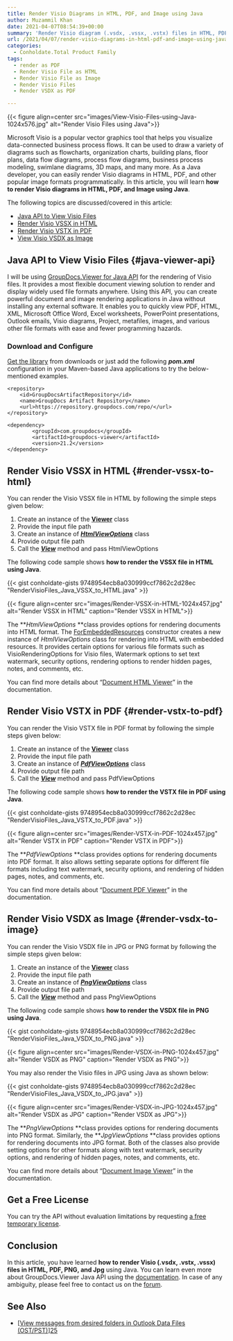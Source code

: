 ```yaml
---
title: Render Visio Diagrams in HTML, PDF, and Image using Java
author: Muzammil Khan
date: 2021-04-07T08:54:39+00:00
summary: 'Render Visio diagram (.vsdx, .vssx, .vstx) files in HTML, PDF, and other popular image formats programmatically. In this article, you will learn **how to render Visio diagrams in HTML, PDF, and Image using Java**. '
url: /2021/04/07/render-visio-diagrams-in-html-pdf-and-image-using-java/
categories:
  - Conholdate.Total Product Family
tags:
  - render as PDF
  - Render Visio File as HTML
  - Render Visio File as Image
  - Render Visio Files
  - Render VSDX as PDF

---
```



{{< figure align=center src="images/View-Visio-Files-using-Java-1024x576.jpg" alt="Render Visio Files using Java">}}
 

Microsoft Visio is a popular vector graphics tool that helps you visualize data-connected business process flows. It can be used to draw a variety of diagrams such as flowcharts, organization charts, building plans, floor plans, data flow diagrams, process flow diagrams, business process modeling, swimlane diagrams, 3D maps, and many more. As a Java developer, you can easily render Visio diagrams in HTML, PDF, and other popular image formats programmatically. In this article, you will learn **how to render Visio diagrams in HTML, PDF, and Image using Java**.

The following topics are discussed/covered in this article:

  * [Java API to View Visio Files][2]
  * [Render Visio VSSX in HTML][3]
  * [Render Visio VSTX in PDF][4]
  * [View Visio VSDX as Image][5]

## Java API to View Visio Files {#java-viewer-api}

I will be using [GroupDocs.Viewer for Java API][6] for the rendering of Visio files. It provides a most flexible document viewing solution to render and display widely used file formats anywhere. Using this API, you can create powerful document and image rendering applications in Java without installing any external software. It enables you to quickly view PDF, HTML, XML, Microsoft Office Word, Excel worksheets, PowerPoint presentations, Outlook emails, Visio diagrams, Project, metafiles, images, and various other file formats with ease and fewer programming hazards.

### Download and Configure

[Get the library][7] from downloads or just add the following **_pom.xml_** configuration in your Maven-based Java applications to try the below-mentioned examples. 

```
<repository>
	<id>GroupDocsArtifactRepository</id>
	<name>GroupDocs Artifact Repository</name>
	<url>https://repository.groupdocs.com/repo/</url>
</repository>
```

```
<dependency>
        <groupId>com.groupdocs</groupId>
        <artifactId>groupdocs-viewer</artifactId>
        <version>21.2</version> 
</dependency>
```

## Render Visio VSSX in HTML {#render-vssx-to-html}

You can render the Visio VSSX file in HTML by following the simple steps given below:

  1. Create an instance of the **[Viewer][8]** class
  2. Provide the input file path
  3. Create an instance of [_**HtmlViewOptions**_][9] class
  4. Provide output file path
  5. Call the _**[View][10]**_ method and pass HtmlViewOptions

The following code sample shows **how to render the VSSX file in HTML using Java**.

{{< gist conholdate-gists 9748954ecb8a030999ccf7862c2d28ec "RenderVisioFiles_Java_VSSX_to_HTML.java" >}}

{{< figure align=center src="images/Render-VSSX-in-HTML-1024x457.jpg" alt="Render VSSX in HTML" caption="Render VSSX in HTML">}}
 

The **_HtmlViewOptions_ **class provides options for rendering documents into HTML format. The [ForEmbeddedResources][12] constructor creates a new instance of _HtmlViewOptions_ class for rendering into HTML with embedded resources. It provides certain options for various file formats such as VisioRenderingOptions for Visio files, Watermark options to set text watermark, security options, rendering options to render hidden pages, notes, and comments, etc.

You can find more details about “[Document HTML Viewer][13]” in the documentation.

## Render Visio VSTX in PDF {#render-vstx-to-pdf}

You can render the Visio VSTX file in PDF format by following the simple steps given below:

  1. Create an instance of the **[Viewer][8]** class
  2. Provide the input file path
  3. Create an instance of [_**PdfViewOptions**_][14] class
  4. Provide output file path
  5. Call the _**[View][10]**_ method and pass PdfViewOptions

The following code sample shows **how to render the VSTX file in PDF using Java**.

{{< gist conholdate-gists 9748954ecb8a030999ccf7862c2d28ec "RenderVisioFiles_Java_VSTX_to_PDF.java" >}}

{{< figure align=center src="images/Render-VSTX-in-PDF-1024x457.jpg" alt="Render VSTX in PDF" caption="Render VSTX in PDF">}}
 

The **_PdfViewOptions_ **class provides options for rendering documents into PDF format. It also allows setting separate options for different file formats including text watermark, security options, and rendering of hidden pages, notes, and comments, etc.

You can find more details about “[Document PDF Viewer][16]” in the documentation.

## Render Visio VSDX as Image {#render-vsdx-to-image}

You can render the Visio VSDX file in JPG or PNG format by following the simple steps given below:

  1. Create an instance of the **[Viewer][8]** class
  2. Provide the input file path
  3. Create an instance of [_**PngViewOptions**_][17] class
  4. Provide output file path
  5. Call the _**[View][10]**_ method and pass PngViewOptions

The following code sample shows **how to render the VSDX file in PNG using Java**.

{{< gist conholdate-gists 9748954ecb8a030999ccf7862c2d28ec "RenderVisioFiles_Java_VSDX_to_PNG.java" >}}

{{< figure align=center src="images/Render-VSDX-in-PNG-1024x457.jpg" alt="Render VSDX as PNG" caption="Render VSDX as PNG">}}
 

You may also render the Visio files in JPG using Java as shown below:

{{< gist conholdate-gists 9748954ecb8a030999ccf7862c2d28ec "RenderVisioFiles_Java_VSDX_to_JPG.java" >}}

{{< figure align=center src="images/Render-VSDX-in-JPG-1024x457.jpg" alt="Render VSDX as JPG" caption="Render VSDX as JPG">}}
 

The **_PngViewOptions_ **class provides options for rendering documents into PNG format. Similarly, the **_JpgViewOptions_ **class provides options for rendering documents into JPG format. Both of the classes also provide setting options for other formats along with text watermark, security options, and rendering of hidden pages, notes, and comments, etc.

You can find more details about “[Document Image Viewer][20]” in the documentation.

## Get a Free License

You can try the API without evaluation limitations by requesting [a free temporary license][21].

## Conclusion

In this article, you have learned **how to render Visio (.vsdx, .vstx, .vssx) files in HTML, PDF, PNG, and Jpg** using Java. You can learn even more about GroupDocs.Viewer Java API using the [documentation][22]. In case of any ambiguity, please feel free to contact us on the [forum][23].

## See Also

  * [[View messages from desired folders in Outlook Data Files (OST/PST)][24]][25]

 [1]: https://blog.conholdate.com/wp-content/uploads/sites/27/2021/04/View-Visio-Files-using-Java.jpg
 [2]: #java-viewer-api
 [3]: #render-vssx-to-html
 [4]: #render-vstx-to-pdf
 [5]: #render-vsdx-to-image
 [6]: https://products.groupdocs.com/viewer/java
 [7]: https://downloads.groupdocs.com/viewer/java
 [8]: https://apireference.groupdocs.com/viewer/java/com.groupdocs.viewer/Viewer
 [9]: https://apireference.groupdocs.com/viewer/java/com.groupdocs.viewer.options/HtmlViewOptions
 [10]: https://apireference.groupdocs.com/viewer/java/com.groupdocs.viewer/Viewer#view(com.groupdocs.viewer.options.ViewOptions)
 [11]: https://blog.conholdate.com/wp-content/uploads/sites/27/2021/04/Render-VSSX-in-HTML.jpg
 [12]: https://apireference.groupdocs.com/viewer/java/com.groupdocs.viewer.options/HtmlViewOptions#forEmbeddedResources(java.lang.String)
 [13]: https://docs.groupdocs.com/viewer/java/document-viewer-html-viewer/
 [14]: https://apireference.groupdocs.com/viewer/java/com.groupdocs.viewer.options/PdfViewOptions
 [15]: https://blog.conholdate.com/wp-content/uploads/sites/27/2021/04/Render-VSTX-in-PDF.jpg
 [16]: https://docs.groupdocs.com/viewer/java/document-viewer-pdf-viewer/
 [17]: https://apireference.groupdocs.com/viewer/java/com.groupdocs.viewer.options/PngViewOptions
 [18]: https://blog.conholdate.com/wp-content/uploads/sites/27/2021/04/Render-VSDX-in-PNG.jpg
 [19]: https://blog.conholdate.com/wp-content/uploads/sites/27/2021/04/Render-VSDX-in-JPG.jpg
 [20]: https://docs.groupdocs.com/viewer/java/document-viewer-image-viewer/
 [21]: https://purchase.groupdocs.com/temporary-license
 [22]: https://docs.groupdocs.com/viewer/java/
 [23]: https://forum.groupdocs.com/c/viewer/
 [24]: https://blog.groupdocs.com/2019/08/24/view-messages-from-desired-folders-in-outlook-data-files-ostpst/
 [25]: https://blog.conholdate.com/2020/08/10/export-data-to-excel-in-csharp/







